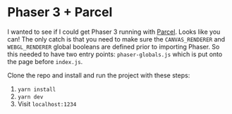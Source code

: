 # Phaser 3 + Parcel

I wanted to see if I could get Phaser 3 running with [Parcel](https://github.com/parcel-bundler/parcel). Looks like you can! The only catch is that you need to make sure the `CANVAS_RENDERER` and `WEBGL_RENDERER` global booleans are defined prior to importing Phaser. So this needed to have two entry points: `phaser-globals.js` which is put onto the page before `index.js`.

Clone the repo and install and run the project with these steps:
1. `yarn install`
1. `yarn dev`
1. Visit `localhost:1234`
